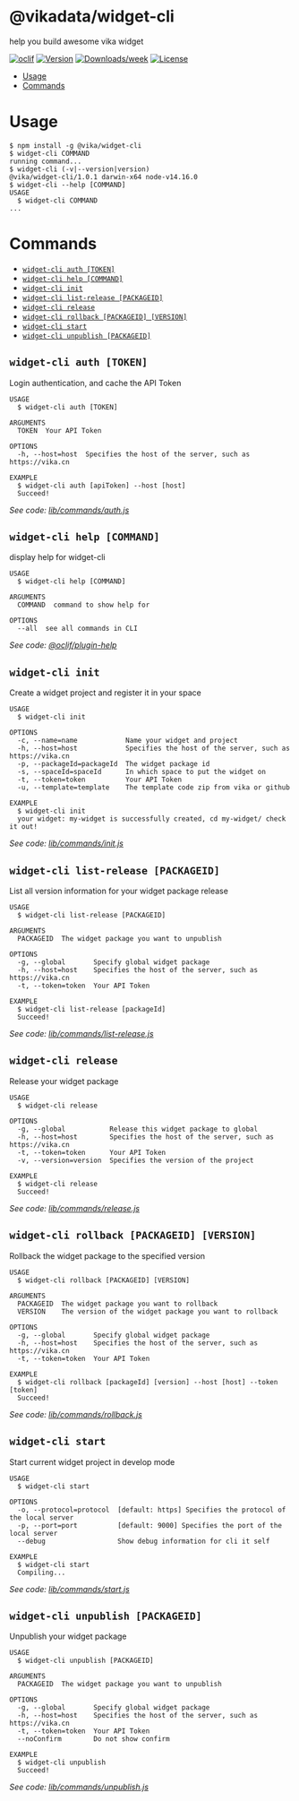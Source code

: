 @vikadata/widget-cli
====================

help you build awesome vika widget

[![oclif](https://img.shields.io/badge/cli-oclif-brightgreen.svg)](https://oclif.io)
[![Version](https://img.shields.io/npm/v/@vikadata/widget-cli.svg)](https://npmjs.org/package/@vikadata/widget-cli)
[![Downloads/week](https://img.shields.io/npm/dw/@vikadata/widget-cli.svg)](https://npmjs.org/package/@vikadata/widget-cli)
[![License](https://img.shields.io/npm/l/@vikadata/widget-cli.svg)](https://github.com/vikadata/widget-cli/blob/master/package.json)

<!-- toc -->
* [Usage](#usage)
* [Commands](#commands)
<!-- tocstop -->
# Usage
<!-- usage -->
```sh-session
$ npm install -g @vika/widget-cli
$ widget-cli COMMAND
running command...
$ widget-cli (-v|--version|version)
@vika/widget-cli/1.0.1 darwin-x64 node-v14.16.0
$ widget-cli --help [COMMAND]
USAGE
  $ widget-cli COMMAND
...
```
<!-- usagestop -->
# Commands
<!-- commands -->
* [`widget-cli auth [TOKEN]`](#widget-cli-auth-token)
* [`widget-cli help [COMMAND]`](#widget-cli-help-command)
* [`widget-cli init`](#widget-cli-init)
* [`widget-cli list-release [PACKAGEID]`](#widget-cli-list-release-packageid)
* [`widget-cli release`](#widget-cli-release)
* [`widget-cli rollback [PACKAGEID] [VERSION]`](#widget-cli-rollback-packageid-version)
* [`widget-cli start`](#widget-cli-start)
* [`widget-cli unpublish [PACKAGEID]`](#widget-cli-unpublish-packageid)

## `widget-cli auth [TOKEN]`

Login authentication, and cache the API Token

```
USAGE
  $ widget-cli auth [TOKEN]

ARGUMENTS
  TOKEN  Your API Token

OPTIONS
  -h, --host=host  Specifies the host of the server, such as https://vika.cn

EXAMPLE
  $ widget-cli auth [apiToken] --host [host]
  Succeed!
```

_See code: [lib/commands/auth.js](https://github.com/vikadata/widget-cli/blob/v1.0.1/lib/commands/auth.js)_

## `widget-cli help [COMMAND]`

display help for widget-cli

```
USAGE
  $ widget-cli help [COMMAND]

ARGUMENTS
  COMMAND  command to show help for

OPTIONS
  --all  see all commands in CLI
```

_See code: [@oclif/plugin-help](https://github.com/oclif/plugin-help/blob/v3.2.2/src/commands/help.ts)_

## `widget-cli init`

Create a widget project and register it in your space

```
USAGE
  $ widget-cli init

OPTIONS
  -c, --name=name            Name your widget and project
  -h, --host=host            Specifies the host of the server, such as https://vika.cn
  -p, --packageId=packageId  The widget package id
  -s, --spaceId=spaceId      In which space to put the widget on
  -t, --token=token          Your API Token
  -u, --template=template    The template code zip from vika or github

EXAMPLE
  $ widget-cli init
  your widget: my-widget is successfully created, cd my-widget/ check it out!
```

_See code: [lib/commands/init.js](https://github.com/vikadata/widget-cli/blob/v1.0.1/lib/commands/init.js)_

## `widget-cli list-release [PACKAGEID]`

List all version information for your widget package release

```
USAGE
  $ widget-cli list-release [PACKAGEID]

ARGUMENTS
  PACKAGEID  The widget package you want to unpublish

OPTIONS
  -g, --global       Specify global widget package
  -h, --host=host    Specifies the host of the server, such as https://vika.cn
  -t, --token=token  Your API Token

EXAMPLE
  $ widget-cli list-release [packageId]
  Succeed!
```

_See code: [lib/commands/list-release.js](https://github.com/vikadata/widget-cli/blob/v1.0.1/lib/commands/list-release.js)_

## `widget-cli release`

Release your widget package

```
USAGE
  $ widget-cli release

OPTIONS
  -g, --global           Release this widget package to global
  -h, --host=host        Specifies the host of the server, such as https://vika.cn
  -t, --token=token      Your API Token
  -v, --version=version  Specifies the version of the project

EXAMPLE
  $ widget-cli release
  Succeed!
```

_See code: [lib/commands/release.js](https://github.com/vikadata/widget-cli/blob/v1.0.1/lib/commands/release.js)_

## `widget-cli rollback [PACKAGEID] [VERSION]`

Rollback the widget package to the specified version

```
USAGE
  $ widget-cli rollback [PACKAGEID] [VERSION]

ARGUMENTS
  PACKAGEID  The widget package you want to rollback
  VERSION    The version of the widget package you want to rollback

OPTIONS
  -g, --global       Specify global widget package
  -h, --host=host    Specifies the host of the server, such as https://vika.cn
  -t, --token=token  Your API Token

EXAMPLE
  $ widget-cli rollback [packageId] [version] --host [host] --token [token]
  Succeed!
```

_See code: [lib/commands/rollback.js](https://github.com/vikadata/widget-cli/blob/v1.0.1/lib/commands/rollback.js)_

## `widget-cli start`

Start current widget project in develop mode

```
USAGE
  $ widget-cli start

OPTIONS
  -o, --protocol=protocol  [default: https] Specifies the protocol of the local server
  -p, --port=port          [default: 9000] Specifies the port of the local server
  --debug                  Show debug information for cli it self

EXAMPLE
  $ widget-cli start
  Compiling...
```

_See code: [lib/commands/start.js](https://github.com/vikadata/widget-cli/blob/v1.0.1/lib/commands/start.js)_

## `widget-cli unpublish [PACKAGEID]`

Unpublish your widget package

```
USAGE
  $ widget-cli unpublish [PACKAGEID]

ARGUMENTS
  PACKAGEID  The widget package you want to unpublish

OPTIONS
  -g, --global       Specify global widget package
  -h, --host=host    Specifies the host of the server, such as https://vika.cn
  -t, --token=token  Your API Token
  --noConfirm        Do not show confirm

EXAMPLE
  $ widget-cli unpublish
  Succeed!
```

_See code: [lib/commands/unpublish.js](https://github.com/vikadata/widget-cli/blob/v1.0.1/lib/commands/unpublish.js)_
<!-- commandsstop -->
